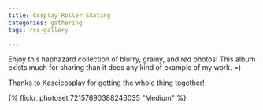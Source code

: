 ```yaml
---
title: Cosplay Roller Skating
categories: gathering
tags: rss-gallery

---
```


Enjoy this haphazard collection of blurry, grainy, and *red* photos! This album exists much for sharing than it does any kind of example of my work. =)

Thanks to Kaseicosplay for getting the whole thing together!

{% flickr_photoset 72157690388246035 "Medium" %}